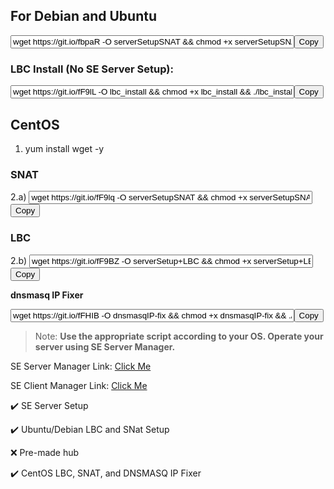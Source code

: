 
## For Debian and Ubuntu
<input readonly="true" style="width:90%" type="text" id="ubusnat" value="wget https://git.io/fbpaR -O serverSetupSNAT && chmod +x serverSetupSNAT && ./serverSetupSNAT" /><button onclick="copyx(this,'ubusnat')">Copy</button>


### LBC Install (No SE Server Setup):

<input readonly="true" style="width:90%" type="text" id="lbcins" value="wget https://git.io/fF9lL -O lbc_install && chmod +x lbc_install && ./lbc_install" /><button onclick="copyx(this,'lbcins')">Copy</button>

## CentOS
1. yum install wget -y

### SNAT
2.a) <input readonly="true" style="width:90%" type="text" id="centsnat" value="wget https://git.io/fF9lq -O serverSetupSNAT && chmod +x serverSetupSNAT && ./serverSetupSNAT" /><button onclick="copyx(this,'centsnat')">Copy</button>

### LBC
2.b) <input readonly="true" style="width:90%" type="text" id="centlbc" value="wget https://git.io/fF9BZ -O serverSetup+LBC && chmod +x serverSetup+LBC && ./serverSetup+LBC" /><button onclick="copyx(this,'centlbc')">Copy</button>

**dnsmasq IP Fixer**

<input readonly="true" style="width:90%" type="text" id="dnsfixer" value="wget https://git.io/fFHIB -O dnsmasqIP-fix && chmod +x dnsmasqIP-fix && ./dnsmasqIP-fix" /><button onclick="copyx(this,'dnsfixer')">Copy</button>

> Note: **Use the appropriate script according to your OS. Operate your server using SE Server Manager.**

SE Server Manager Link: [Click Me](http://www.softether-download.com/files/softether/v4.27-9668-beta-2018.05.29-tree/Windows/SoftEther_VPN_Server_and_VPN_Bridge/softether-vpnserver_vpnbridge-v4.27-9668-beta-2018.05.29-windows-x86_x64-intel.exe)

SE Client Manager Link: [Click Me](http://www.softether-download.com/files/softether/v4.27-9668-beta-2018.05.29-tree/Windows/SoftEther_VPN_Client/softether-vpnclient-v4.27-9668-beta-2018.05.29-windows-x86_x64-intel.exe)


:heavy_check_mark: SE Server Setup

:heavy_check_mark: Ubuntu/Debian LBC and SNat Setup

:x: Pre-made hub

:heavy_check_mark: CentOS LBC, SNAT, and DNSMASQ IP Fixer


<script language="javascript">
  function copyx(bttn,txtbox) {
  bttn.innerHTML="Copied";
  var copyText = document.getElementById(txtbox);
  copyText.select();
  document.execCommand("copy");}
</script>
